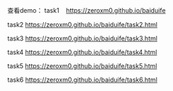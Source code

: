 
查看demo：
task1    https://zeroxm0.github.io/baiduife

task2    https://zeroxm0.github.io/baiduife/task2.html

task3    https://zeroxm0.github.io/baiduife/task3.html

task4    https://zeroxm0.github.io/baiduife/task4.html

task5    https://zeroxm0.github.io/baiduife/task5.html

task6    https://zeroxm0.github.io/baiduife/task6.html
